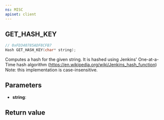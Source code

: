 ```yaml
---
ns: MISC
apiset: client
---
```

## GET_HASH_KEY

```c
// 0xFD340785ADF8CFB7
Hash GET_HASH_KEY(char* string);
```

Computes a hash for the given string. It is hashed using Jenkins' One-at-a-Time hash algorithm (https://en.wikipedia.org/wiki/Jenkins_hash_function)
Note: this implementation is case-insensitive.

## Parameters
* **string**:

## Return value